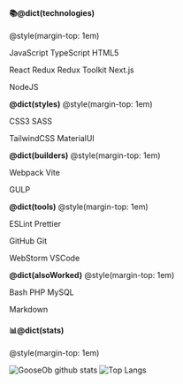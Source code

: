 #### 📚@dict(technologies)
@style(margin-top: 1em)

JavaScript TypeScript HTML5

React Redux Redux Toolkit Next.js

NodeJS

**@dict(styles)**
@style(margin-top: 1em)

CSS3 SASS

TailwindCSS MaterialUI

**@dict(builders)**
@style(margin-top: 1em)

Webpack Vite

GULP

**@dict(tools)**
@style(margin-top: 1em)

ESLint Prettier

GitHub Git

WebStorm VSCode

**@dict(alsoWorked)**
@style(margin-top: 1em)

Bash PHP MySQL

Markdown

#### 📊@dict(stats)
@style(margin-top: 1em)

![GooseOb github stats](https://github-readme-stats.vercel.app/api?username=GooseOb&show_icons=true&theme=ocean_dark)
![Top Langs](https://github-readme-stats.vercel.app/api/top-langs/?username=GooseOb&layout=compact&theme=ocean_dark)